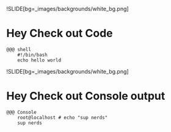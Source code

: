 !SLIDE[bg=_images/backgrounds/white_bg.png]
# Hey Check out Code

    @@@ shell
        #!/bin/bash
        echo hello world


!SLIDE[bg=_images/backgrounds/white_bg.png]
# Hey Check out Console output


    @@@ Console
        root@localhost # echo "sup nerds"
        sup nerds


